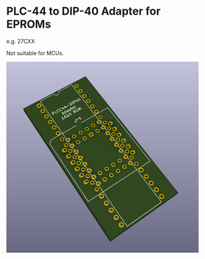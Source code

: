 # PLC-44 to DIP-40 Adapter for EPROMs

e.g. 27CXX

Not suitable for MCUs.

![Kicad 3D-Render](plcc44_adapter.png)

